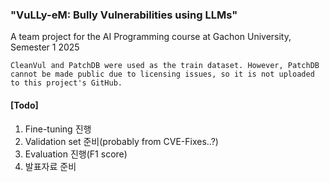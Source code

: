 ### "VuLLy-eM: Bully Vulnerabilities using LLMs"

A team project for the AI Programming course at Gachon University, Semester 1 2025



```
CleanVul and PatchDB were used as the train dataset. However, PatchDB cannot be made public due to licensing issues, so it is not uploaded to this project's GitHub.
```

#### [Todo]
1. Fine-tuning 진행
2. Validation set 준비(probably from CVE-Fixes..?)
3. Evaluation 진행(F1 score)
4. 발표자료 준비

